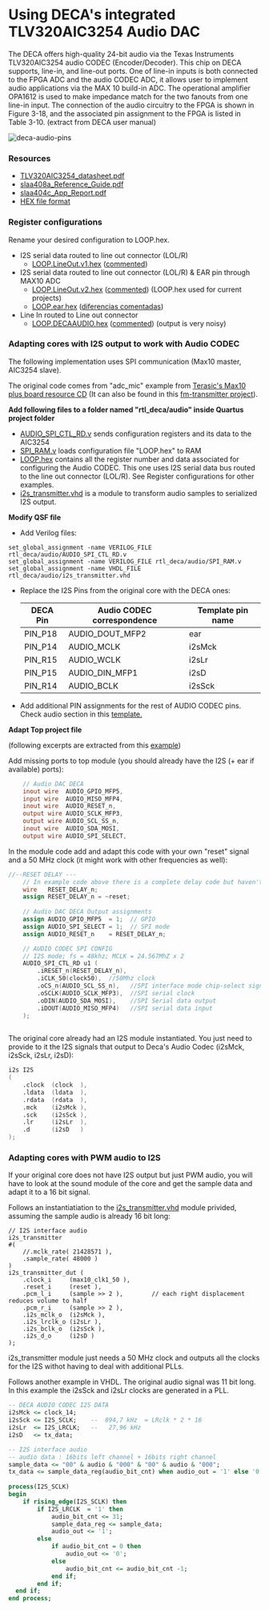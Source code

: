 # Using DECA's integrated TLV320AIC3254 Audio DAC

The DECA offers high-quality 24-bit audio via the Texas Instruments TLV320AIC3254 audio
CODEC (Encoder/Decoder). This chip on DECA supports, line-in, and line-out ports. One of line-in
inputs is both connected to the FPGA ADC and the audio CODEC ADC, it allows user to
implement audio applications via the MAX 10 build-in ADC. The operational amplifier OPA1612 is
used to make impedance match for the two fanouts from one line-in input. The connection of the
audio circuitry to the FPGA is shown in Figure 3-18, and the associated pin assignment to the
FPGA is listed in Table 3-10. (extract from DECA user manual)

![deca-audio-pins](images/deca-audio-pins.png)

### Resources

* [TLV320AIC3254_datasheet.pdf](datasheets/TLV320AIC3254_datasheet.pdf) 
* [slaa408a_Reference_Guide.pdf](datasheets/slaa408a_Reference_Guide.pdf) 
* [slaa404c_App_Report.pdf](datasheets/slaa404c_App_Report.pdf) 
* [HEX file format](https://www.intel.com/content/www/us/en/programmable/quartushelp/13.0/mergedProjects/reference/glossary/def_hexfile.htm)

### Register configurations

Rename your desired configuration to LOOP.hex.

* I2S serial data routed to line out connector (LOL/R)  
  * [LOOP.LineOut.v1.hex](LOOP.LineOut.v1.hex) ([commented](LOOP.LineOut.v1.explained.txt))
* I2S serial data routed to line out connector (LOL/R)  & EAR pin through MAX10 ADC
  * [LOOP.LineOut.v2.hex](LOOP.LineOut.v2.hex) ([commented](LOOP.LineOut.v2.explained.txt)) (LOOP.hex used for current projects)
  * [LOOP.ear.hex](LOOP.ear.hex) ([diferencias comentadas](LOOP.ear.diferencias.txt))
* Line In routed to Line out connector
  * [LOOP.DECAAUDIO.hex](LOOP.DECAAUDIO.hex) ([commented](LOOP.DECAAUDIO.explained.txt)) (output is very noisy)

### Adapting cores with I2S output to work with Audio CODEC

The following implementation uses SPI communication (Max10 master, AIC3254 slave).

The original code comes from "adc_mic" example from [Terasic's Max10 plus board resource CD](https://www.terasic.com.tw/cgi-bin/page/archive.pl?Language=English&CategoryNo=218&No=1223&PartNo=4) (It can also be found in this [fm-transmitter project](https://github.com/natanvotre/fm-transmitter/tree/master/src)).

**Add following files to a folder named "rtl_deca/audio" inside Quartus project folder**

* [AUDIO_SPI_CTL_RD.v](../rtl_deca/audio/AUDIO_SPI_CTL_RD.v) sends configuration registers and its data to the AIC3254
* [SPI_RAM.v](../rtl_deca/audio/SPI_RAM.v) loads configuration file "LOOP.hex" to RAM
* [LOOP.hex](../rtl_deca/audio/LOOP.hex) contains all the register number and data associated for configuring the Audio CODEC. This one uses I2S serial data bus routed to the line out connector (LOL/R). See Register configurations for other examples.
*  [i2s_transmitter.vhd](../rtl_deca/audio/i2s_transmitter.vhd) is a module to transform audio samples to serialized I2S output.

**Modify QSF file**

* Add Verilog files:

```
set_global_assignment -name VERILOG_FILE rtl_deca/audio/AUDIO_SPI_CTL_RD.v
set_global_assignment -name VERILOG_FILE rtl_deca/audio/SPI_RAM.v
set_global_assignment -name VHDL_FILE rtl_deca/audio/i2s_transmitter.vhd
```

* Replace the I2S Pins from the original core with the DECA ones:

  | DECA Pin | Audio CODEC correspondence | Template pin name |
  | -------- | -------------------------- | ----------------- |
  | PIN_P18  | AUDIO_DOUT_MFP2            | ear               |
  | PIN_P14  | AUDIO_MCLK                 | i2sMck            |
  | PIN_R15  | AUDIO_WCLK                 | i2sLr             |
  | PIN_P15  | AUDIO_DIN_MFP1             | i2sD              |
  | PIN_R14  | AUDIO_BCLK                 | i2sSck            |

* Add additional PIN assignments for the rest of AUDIO CODEC pins. Check audio section in this [template.](https://github.com/SoCFPGA-learning/DECA/blob/main/Projects/zx48/deca/zx48.qsf)

**Adapt Top project file**

(following excerpts are extracted from this [example](https://github.com/SoCFPGA-learning/DECA/blob/main/Projects/zx48/deca/zx48.sv))

Add missing ports to top module (you should already have the I2S (+ ear if available) ports):

```verilog
	// Audio DAC DECA
	inout wire 	AUDIO_GPIO_MFP5,
	input wire 	AUDIO_MISO_MFP4,
	inout wire 	AUDIO_RESET_n,
	output wire AUDIO_SCLK_MFP3,
	output wire AUDIO_SCL_SS_n,
	inout wire 	AUDIO_SDA_MOSI,
	output wire AUDIO_SPI_SELECT,
```

In the module code add and adapt this code with your own "reset" signal and a 50 MHz clock (it might work with other frequencies as well):

```verilog
//--RESET DELAY ---  
	// In example code above there is a complete delay code but haven't seen benefit on using it yet
	wire   RESET_DELAY_n;
	assign RESET_DELAY_n = ~reset;
	
	// Audio DAC DECA Output assignments
    assign AUDIO_GPIO_MFP5  = 1;  // GPIO
    assign AUDIO_SPI_SELECT = 1;  // SPI mode
    assign AUDIO_RESET_n    = RESET_DELAY_n;    

    // AUDIO CODEC SPI CONFIG
    // I2S mode; fs = 48khz; MCLK = 24.567MhZ x 2
    AUDIO_SPI_CTL_RD u1 (
        .iRESET_n(RESET_DELAY_n), 
        .iCLK_50(clock50),	//50Mhz clock
        .oCS_n(AUDIO_SCL_SS_n),   //SPI interface mode chip-select signal
        .oSCLK(AUDIO_SCLK_MFP3),  //SPI serial clock
        .oDIN(AUDIO_SDA_MOSI),    //SPI Serial data output
        .iDOUT(AUDIO_MISO_MFP4)   //SPI serial data input
    );
    
```

The original core already had an I2S module instantiated. You just need to provide to it the I2S signals that output to Deca's Audio Codec (i2sMck, i2sSck, i2sLr, i2sD):

```verilog
i2s I2S
(
	.clock  (clock  ),
	.ldata  (ldata  ),
	.rdata  (rdata  ),
	.mck    (i2sMck ),
	.sck    (i2sSck ),
	.lr     (i2sLr  ),
	.d      (i2sD   )
);
```



### Adapting cores with PWM audio to I2S

If your original core does not have I2S output but just PWM audio, you will have to look at the sound module of the core and get the sample data and adapt it to a 16 bit signal.  

Follows an instantiatiation to the [i2s_transmitter.vhd](../rtl_deca/audio/i2s_transmitter.vhd) module privided, assuming the sample audio is already 16 bit long:

```
// I2S interface audio
i2s_transmitter 
#(
	//.mclk_rate( 21428571 ),
	.sample_rate( 48000 )	
)
i2s_transmitter_dut (
	.clock_i 	 (max10_clk1_50 ),
	.reset_i 	 (reset ),
	.pcm_l_i 	 (sample >> 2 ),		// each right displacement reduces volume to half
	.pcm_r_i 	 (sample >> 2 ),
	.i2s_mclk_o  (i2sMck ),
	.i2s_lrclk_o (i2sLr ),
	.i2s_bclk_o  (i2sSck ),
	.i2s_d_o     (i2sD )
);

```



i2s_transmitter module just needs a 50 MHz clock and outputs all the clocks for the I2S withot having to deal with additional PLLs.



Follows another example in VHDL. The original audio signal was 11 bit long. In this example the i2sSck and i2sLr clocks are generated in a PLL.

```vhdl
-- DECA AUDIO CODEC I2S DATA
i2sMck <= clock_14;
i2sSck <= I2S_SCLK;    --  894,7 kHz  = LRclk * 2 * 16
i2sLr  <= I2S_LRCLK;   --   27,96 kHz
i2sD   <= tx_data;

-- I2S interface audio
-- audio data : 16bits left channel + 16bits right channel 
sample_data <= "00" & audio & "000" & "00" & audio & "000";  
tx_data <= sample_data_reg(audio_bit_cnt) when audio_out = '1' else '0';
 
process(I2S_SCLK)
begin
	if rising_edge(I2S_SCLK) then
		if I2S_LRCLK  = '1' then			
			audio_bit_cnt <= 31;
			sample_data_reg <= sample_data;
			audio_out <= '1';
		else
			if audio_bit_cnt = 0 then
				audio_out <= '0';				
			else
				audio_bit_cnt <= audio_bit_cnt -1;
			end if;
		end if;
  end if;
end process;

```

